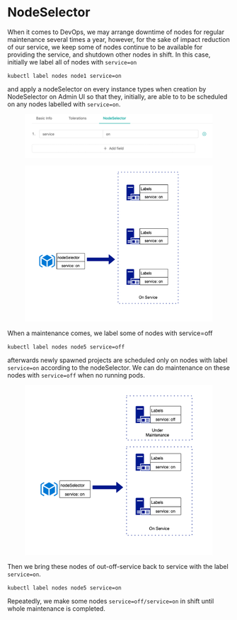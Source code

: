 # NodeSelector

When it comes to DevOps, we may arrange downtime of nodes for regular maintenance several times a year, however, for the sake of impact reduction of our service, we keep some of nodes continue to be available for providing the service, and shutdown other nodes in shift. In this case, initially we label all of nodes with `service=on`

```
kubectl label nodes node1 service=on
```

and apply a nodeSelector on every instance types when creation by NodeSelector on Admin UI so that they, initially, are able to to be scheduled on any nodes labelled with `service=on`.

<figure><img src="../../.gitbook/assets/nodeSelector_add.png" alt=""><figcaption></figcaption></figure>

<figure><img src="../../.gitbook/assets/nodeSelector_use_case_on.png" alt=""><figcaption></figcaption></figure>

When a maintenance comes, we label some of nodes with service=off

```
kubectl label nodes node5 service=off
```

afterwards newly spawned projects are scheduled only on nodes with label `service=on` according to the nodeSelector. We can do maintenance on these nodes with `service=off` when no running pods.

<figure><img src="../../.gitbook/assets/nodeSelector_use_case_off.png" alt=""><figcaption></figcaption></figure>

Then we bring these nodes of out-off-service back to service with the label `service=on`.

```
kubectl label nodes node5 service=on
```

Repeatedly, we make some nodes `service=off/service=on` in shift until whole maintenance is completed.
